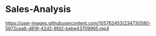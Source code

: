 # Sales-Analysis





https://user-images.githubusercontent.com/105762453/234730580-5972cea6-d819-42d2-8fd2-bebe43709965.mp4

